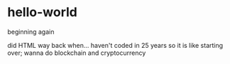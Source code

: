 # hello-world
beginning again

did HTML way back when... haven't coded in 25 years so it is like starting over; 
wanna do blockchain and cryptocurrency
